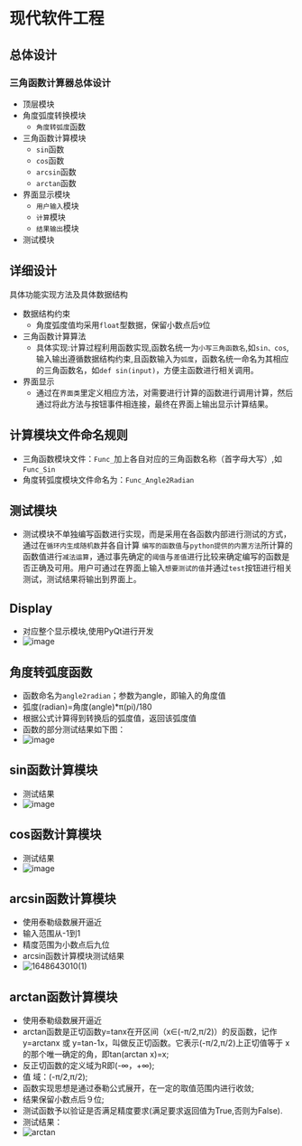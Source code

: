 # 现代软件工程
## 总体设计
### 三角函数计算器总体设计

* 顶层模块
 * 角度弧度转换模块
   * `角度转弧度`函数
 * 三角函数计算模块
   * `sin`函数
   * `cos`函数
   * `arcsin`函数
   * `arctan`函数
 * 界面显示模块
   * `用户输入`模块
   * `计算`模块
   * `结果输出`模块
 * 测试模块


## 详细设计
具体功能实现方法及具体数据结构
* 数据结构约束
  * 角度弧度值均采用`float`型数据，保留小数点后`9`位
* 三角函数计算算法
  * 具体实现:计算过程利用函数实现,函数名统一为`小写三角函数名`,如`sin、cos`,输入输出遵循数据结构约束,且函数输入为`弧度`，函数名统一命名为其相应的三角函数名，如`def sin(input)`，方便主函数进行相关调用。
* 界面显示
  * 通过在`界面类`里定义相应方法，对需要进行计算的函数进行调用计算，然后通过将此方法与按钮事件相连接，最终在界面上输出显示计算结果。


## 计算模块文件命名规则
* 三角函数模块文件：`Func_`加上各自对应的三角函数名称（首字母大写）,如`Func_Sin`
* 角度转弧度模块文件命名为：`Func_Angle2Radian`


## 测试模块
* 测试模块不单独编写函数进行实现，而是采用在各函数内部进行测试的方式，通过在`循环内生成随机数`并各自计算 `编写的函数值`与`python提供的内置方法`所计算的函数值进行`减法运算`，通过事先确定的`阈值`与`差值`进行比较来确定编写的函数是否正确及可用。用户可通过在界面上输入`想要测试的值`并通过`test`按钮进行相关测试，测试结果将输出到界面上。


## Display
* 对应整个显示模块,使用PyQt进行开发
* ![image](https://user-images.githubusercontent.com/57553584/160834662-907762d2-21c2-4842-a074-d413037c45d0.png)


## 角度转弧度函数
* 函数命名为`angle2radian`；参数为angle，即输入的角度值
* 弧度(radian)=角度(angle)*π(pi)/180
* 根据公式计算得到转换后的弧度值，返回该弧度值
* 函数的部分测试结果如下图：
* ![image](https://user-images.githubusercontent.com/97205517/161011452-339666d0-f9d0-4571-9af2-0e8191808be6.png)


## sin函数计算模块
* 测试结果
* ![image](https://user-images.githubusercontent.com/57553584/161010282-e7fcc91f-1e0c-4112-af6f-b06c267be64a.png)


## cos函数计算模块
* 测试结果
* ![image](https://user-images.githubusercontent.com/57553584/161010402-b31ba88d-2573-4db8-8a26-1bb4d9049ed2.png)


## arcsin函数计算模块
* 使用泰勒级数展开逼近
* 输入范围从-1到1
* 精度范围为小数点后九位
* arcsin函数计算模块测试结果
* ![1648643010(1)](https://user-images.githubusercontent.com/101335052/160833494-2e083cb4-7c97-41ab-8f5e-c7f8c4571534.png)


## arctan函数计算模块
* 使用泰勒级数展开逼近
* arctan函数是正切函数y=tanx在开区间（x∈(-π/2,π/2)）的反函数，记作y=arctanx 或 y=tan-1x，叫做反正切函数。它表示(-π/2,π/2)上正切值等于 x 的那个唯一确定的角，即tan(arctan x)=x;
* 反正切函数的定义域为R即(-∞，+∞);
* 值 域：(-π/2,π/2);
* 函数实现思想是通过泰勒公式展开，在一定的取值范围内进行收敛;
* 结果保留小数点后９位;
* 测试函数予以验证是否满足精度要求(满足要求返回值为True,否则为False).
* 测试结果：
* ![arctan](https://user-images.githubusercontent.com/101334907/161008237-31feb11b-7a63-4c36-952c-3f18b076a3b2.png)

  



